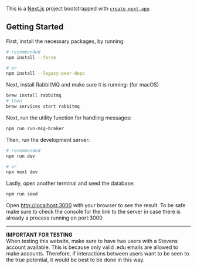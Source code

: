 This is a [Next.js](https://nextjs.org) project bootstrapped with [`create-next-app`](https://github.com/vercel/next.js/tree/canary/packages/create-next-app).

## Getting Started

First, install the necessary packages, by running: 
```bash
# recommended
npm install --force  

# or
npm install --legacy-peer-deps
```

Next, install RabbitMQ and make sure it is running:
(for macOS)
```bash
brew install rabbitmq
# then
brew services start rabbitmq
```

Next, run the utility function for handling messages:
```bash
npm run run-msg-broker
```

Then, run the development server:

```bash
# recommended
npm run dev

# or
npx next dev
```

Lastly, open another terminal and seed the database:
```bash
npm run seed
```

Open [http://localhost:3000](http://localhost:3000) with your browser to see the result. To be safe make sure to check the console for the link to the server in case there is already a process running on port:3000  
***
**IMPORTANT FOR TESTING**  
When testing this website, make sure to have two users with a Stevens account available. This is because only valid .edu emails are allowed to make accounts. Therefore, if interactions between users want to be seen to the true potential, it would be best to be done in this way.
